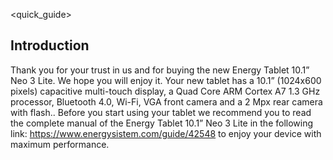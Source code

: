 <quick_guide>

## Introduction

Thank you for your trust in us and for buying the new Energy Tablet 10.1” Neo 3 Lite. We hope you will enjoy it. Your new tablet has a 10.1” (1024x600 pixels) capacitive multi-touch display, a Quad Core ARM Cortex A7 1.3 GHz processor, Bluetooth 4.0, Wi-Fi, VGA front camera and a 2 Mpx rear camera with flash.. Before you start using your tablet we recommend you to read the complete manual of the Energy Tablet 10.1” Neo 3 Lite in the following link: https://www.energysistem.com/guide/42548 to enjoy your device with maximum performance.
